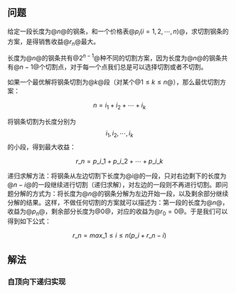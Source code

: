 ## 问题

给定一段长度为@$n@$的钢条，和一个价格表@$p_i(i=1,2,\cdots,n)@$，求切割钢条的方案，是得销售收益@$r_n@$最大。

长度为@$n@$的钢条共有@$2^{n-1}@$种不同的切割方案，因为长度为@$n@$的钢条共有@$n-1@$个切割点，对于每一个点我们总是可以选择切割或者不切割。

如果一个最优解将钢条切割为@$k@$段（对某个@$1 \leq k \leq n@$），那么最优切割方案：

$$n=i_1+i_2+\cdots+i_k$$

将钢条切割为长度分别为$$i_1, i_2, \cdots, i_k$$的小段，得到最大收益：

$$r\_n=p\_{i\_1}+p\_{i\_2}+\cdots+p\_{i\_k}$$

递归求解方法：将钢条从左边切割下长度为@$i@$的一段，只对右边剩下的长度为@$n-i@$的一段继续进行切割（递归求解），对左边的一段则不再进行切割。即问题分解的方式为：将长度为@$n@$的钢条分解为左边开始一段，以及剩余部分继续分解的结果。这样，不做任何切割的方案就可以描述为：第一段的长度为@$n@$，收益为@$p_n@$，剩余部分长度为@$0@$，对应的收益为@$r_0=0@$。于是我们可以得到如下公式：

$$r\_n=max\_{1 \leq i \leq n}(p\_i+r\_{n-i})$$

## 解法

### 自顶向下递归实现

